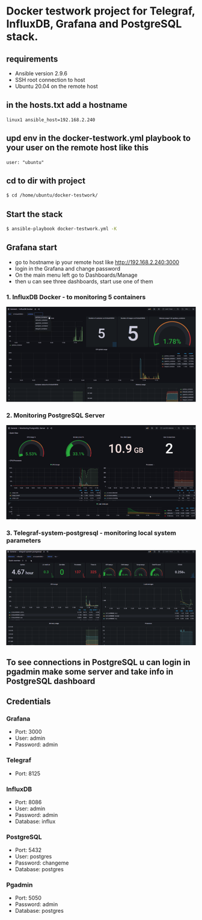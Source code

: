 # Docker testwork project for Telegraf, InfluxDB, Grafana and PostgreSQL stack.

## requirements 
- Ansible version 2.9.6
- SSH root connection to host
- Ubuntu 20.04 on the remote host

## in the hosts.txt add a hostname

```
linux1 ansible_host=192.168.2.240
```

## upd env in the docker-testwork.yml playbook to your user on the remote host like this

```
user: "ubuntu"
```

## cd to dir with project

```bash
$ cd /home/ubuntu/docker-testwork/
```

## Start the stack

```bash
$ ansible-playbook docker-testwork.yml -K
```

## Grafana start
- go to hostname ip your remote host like http://192.168.2.240:3000
- login in the Grafana and change password
- On the main menu left go to Dashboards/Manage
- then u can see three dashboards, start use one of them

### 1. InfluxDB Docker - to monitoring 5 containers

![Example Screenshot](./1.png?raw=true "Example Screenshot")

### 2. Monitoring PostgreSQL Server

![Example Screenshot](./2.png?raw=true "Example Screenshot")

### 3. Telegraf-system-postgresql - monitoring local system parameters

![Example Screenshot](./3.png?raw=true "Example Screenshot")

## To see connections in PostgreSQL u can login in pgadmin make some server and take info in PostgreSQL dashboard 

## Credentials 

### Grafana
- Port: 3000 
- User: admin 
- Password: admin 

### Telegraf
- Port: 8125

### InfluxDB
- Port: 8086
- User: admin 
- Password: admin 
- Database: influx

### PostgreSQL
- Port: 5432
- User: postgres 
- Password: changeme 
- Database: postgres

### Pgadmin
- Port: 5050
- Password: admin 
- Database: postgres
